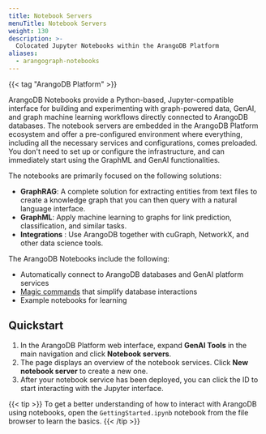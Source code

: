 ```yaml
---
title: Notebook Servers
menuTitle: Notebook Servers
weight: 130
description: >-
  Colocated Jupyter Notebooks within the ArangoDB Platform
aliases:
  - arangograph-notebooks
---
```

{{< tag "ArangoDB Platform" >}}

ArangoDB Notebooks provide a Python-based, Jupyter-compatible interface for building
and experimenting with graph-powered data, GenAI, and graph machine learning
workflows directly connected to ArangoDB databases. The notebook servers are
embedded in the ArangoDB Platform ecosystem and offer a
pre-configured environment where everything, including all the necessary services
and configurations, comes preloaded. You don't need to set up or configure the
infrastructure, and can immediately start using the GraphML and GenAI
functionalities.

The notebooks are primarily focused on the following solutions:
- **GraphRAG**: A complete solution for extracting entities
  from text files to create a knowledge graph that you can then query with a
  natural language interface.
- **GraphML**: Apply machine learning to graphs for link prediction,
  classification, and similar tasks.
- **Integrations** : Use ArangoDB together with cuGraph, NetworkX, and other
  data science tools.

<!-- TODO: Add links to corresponding pages -->

The ArangoDB Notebooks include the following:
- Automatically connect to ArangoDB databases and GenAI platform services
- [Magic commands](../arangograph/notebooks.md#arangograph-magic-commands)
  that simplify database interactions
- Example notebooks for learning

## Quickstart

1. In the ArangoDB Platform web interface, expand **GenAI Tools** in the
   main navigation and click **Notebook servers**.
2. The page displays an overview of the notebook services.
   Click **New notebook server** to create a new one.
3. After your notebook service has been deployed, you can click the ID to start
   interacting with the Jupyter interface.

{{< tip >}}
To get a better understanding of how to interact with ArangoDB using notebooks,
open the `GettingStarted.ipynb` notebook from the file browser to learn the basics.
{{< /tip >}}

<!-- TODO: Add links to interactive tutorials? -->
